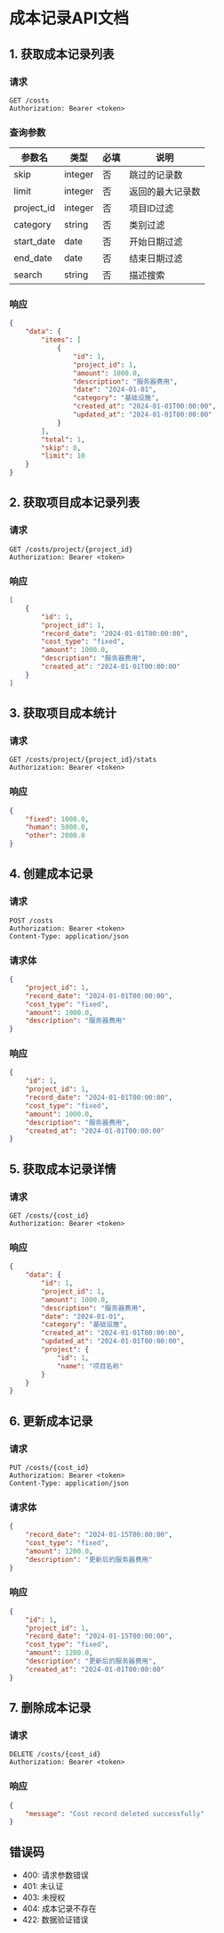 # 成本记录API文档

## 1. 获取成本记录列表

### 请求
```http
GET /costs
Authorization: Bearer <token>
```

### 查询参数
| 参数名 | 类型 | 必填 | 说明 |
|--------|------|------|------|
| skip | integer | 否 | 跳过的记录数 |
| limit | integer | 否 | 返回的最大记录数 |
| project_id | integer | 否 | 项目ID过滤 |
| category | string | 否 | 类别过滤 |
| start_date | date | 否 | 开始日期过滤 |
| end_date | date | 否 | 结束日期过滤 |
| search | string | 否 | 描述搜索 |

### 响应
```json
{
    "data": {
        "items": [
            {
                "id": 1,
                "project_id": 1,
                "amount": 1000.0,
                "description": "服务器费用",
                "date": "2024-01-01",
                "category": "基础设施",
                "created_at": "2024-01-01T00:00:00",
                "updated_at": "2024-01-01T00:00:00"
            }
        ],
        "total": 1,
        "skip": 0,
        "limit": 10
    }
}
```

## 2. 获取项目成本记录列表

### 请求
```http
GET /costs/project/{project_id}
Authorization: Bearer <token>
```

### 响应
```json
[
    {
        "id": 1,
        "project_id": 1,
        "record_date": "2024-01-01T00:00:00",
        "cost_type": "fixed",
        "amount": 1000.0,
        "description": "服务器费用",
        "created_at": "2024-01-01T00:00:00"
    }
]
```

## 3. 获取项目成本统计

### 请求
```http
GET /costs/project/{project_id}/stats
Authorization: Bearer <token>
```

### 响应
```json
{
    "fixed": 1000.0,
    "human": 5000.0,
    "other": 2000.0
}
```

## 4. 创建成本记录

### 请求
```http
POST /costs
Authorization: Bearer <token>
Content-Type: application/json
```

### 请求体
```json
{
    "project_id": 1,
    "record_date": "2024-01-01T00:00:00",
    "cost_type": "fixed",
    "amount": 1000.0,
    "description": "服务器费用"
}
```

### 响应
```json
{
    "id": 1,
    "project_id": 1,
    "record_date": "2024-01-01T00:00:00",
    "cost_type": "fixed",
    "amount": 1000.0,
    "description": "服务器费用",
    "created_at": "2024-01-01T00:00:00"
}
```

## 5. 获取成本记录详情

### 请求
```http
GET /costs/{cost_id}
Authorization: Bearer <token>
```

### 响应
```json
{
    "data": {
        "id": 1,
        "project_id": 1,
        "amount": 1000.0,
        "description": "服务器费用",
        "date": "2024-01-01",
        "category": "基础设施",
        "created_at": "2024-01-01T00:00:00",
        "updated_at": "2024-01-01T00:00:00",
        "project": {
            "id": 1,
            "name": "项目名称"
        }
    }
}
```

## 6. 更新成本记录

### 请求
```http
PUT /costs/{cost_id}
Authorization: Bearer <token>
Content-Type: application/json
```

### 请求体
```json
{
    "record_date": "2024-01-15T00:00:00",
    "cost_type": "fixed",
    "amount": 1200.0,
    "description": "更新后的服务器费用"
}
```

### 响应
```json
{
    "id": 1,
    "project_id": 1,
    "record_date": "2024-01-15T00:00:00",
    "cost_type": "fixed",
    "amount": 1200.0,
    "description": "更新后的服务器费用",
    "created_at": "2024-01-01T00:00:00"
}
```

## 7. 删除成本记录

### 请求
```http
DELETE /costs/{cost_id}
Authorization: Bearer <token>
```

### 响应
```json
{
    "message": "Cost record deleted successfully"
}
```

## 错误码
- 400: 请求参数错误
- 401: 未认证
- 403: 未授权
- 404: 成本记录不存在
- 422: 数据验证错误 